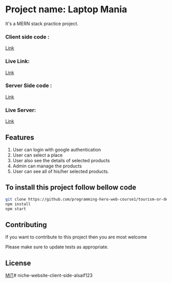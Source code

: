 # Project name: Laptop Mania

It's a MERN stack practice project.

### Client side code : 
<a href="https://github.com/programming-hero-web-course1/tourism-or-delivery-website-client-side-alsaif123">Link</a>
### Live Link:  
<a href="https://tourisom-authentication.web.app/">Link</a>
### Server Side code : 
<a href="https://github.com/programming-hero-web-course1/tourism-or-delivery-website-server-side-alsaif123">Link</a> 

### Live Server:
<a href="https://secret-headland-63766.herokuapp.com/ ">Link</a> 

## Features

1. User can login with google authentication 
2. User can select a place 
3. User also see the details of selected products
4. Admin can manage the products
5. User can see all of his/her selected products.

## To install this project follow bellow code  

```bash 
git clone https://github.com/programming-hero-web-course1/tourism-or-delivery-website-client-side-alsaif123
npm install
npm start
```

## Contributing
If you want to contribute to this project then you are most welcome

Please make sure to update tests as appropriate.

## License
[MIT](https://choosealicense.com/licenses/mit/)# niche-website-client-side-alsaif123

